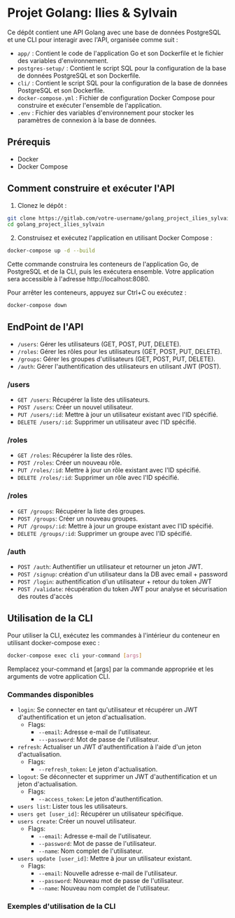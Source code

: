 # Projet Golang: Ilies & Sylvain

Ce dépôt contient une API Golang avec une base de données PostgreSQL et une CLI pour interagir avec l'API, organisée comme suit :

- `app/` : Contient le code de l'application Go et son Dockerfile et le fichier des variables d'environnement.
- `postgres-setup/` : Contient le script SQL pour la configuration de la base de données PostgreSQL et son Dockerfile.
- `cli/` : Contient le script SQL pour la configuration de la base de données PostgreSQL et son Dockerfile.
- `docker-compose.yml` : Fichier de configuration Docker Compose pour construire et exécuter l'ensemble de l'application.
- `.env` : Fichier des variables d'environnement pour stocker les paramètres de connexion à la base de données.

## Prérequis

- Docker
- Docker Compose

## Comment construire et exécuter l'API

1. Clonez le dépôt :

```bash
git clone https://gitlab.com/votre-username/golang_project_ilies_sylvain.git
cd golang_project_ilies_sylvain
```

2. Construisez et exécutez l'application en utilisant Docker Compose :

```bash
docker-compose up -d --build
```

Cette commande construira les conteneurs de l'application Go, de PostgreSQL et de la CLI, puis les exécutera ensemble. Votre application sera accessible à l'adresse http://localhost:8080.

Pour arrêter les conteneurs, appuyez sur Ctrl+C ou exécutez :

```bash
docker-compose down
```
## EndPoint de l'API

* `/users`: Gérer les utilisateurs (GET, POST, PUT, DELETE).
* `/roles`: Gérer les rôles pour les utilisateurs (GET, POST, PUT, DELETE).
* `/groups`: Gérer les groupes d'utilisateurs (GET, POST, PUT, DELETE).
* `/auth`: Gérer l'authentification des utilisateurs en utilisant JWT (POST).

### /users

* `GET /users`: Récupérer la liste des utilisateurs.
* `POST /users`: Créer un nouvel utilisateur.
* `PUT /users/:id`: Mettre à jour un utilisateur existant avec l'ID spécifié.
* `DELETE /users/:id`: Supprimer un utilisateur avec l'ID spécifié.

### /roles

* `GET /roles`: Récupérer la liste des rôles.
* `POST /roles`: Créer un nouveau rôle.
* `PUT /roles/:id`: Mettre à jour un rôle existant avec l'ID spécifié.
* `DELETE /roles/:id`: Supprimer un rôle avec l'ID spécifié.

### /roles

* `GET /groups`: Récupérer la liste des groupes.
* `POST /groups`: Créer un nouveau groupes.
* `PUT /groups/:id`: Mettre à jour un groupe existant avec l'ID spécifié.
* `DELETE /groups/:id`: Supprimer un groupe avec l'ID spécifié.

### /auth

* `POST /auth`: Authentifier un utilisateur et retourner un jeton JWT.
* `POST /signup`: création d'un utilisateur dans la DB avec email + password
* `POST /login`: authentification d'un utilisateur + retour du token JWT
* `POST /validate`: récupération du token JWT pour analyse et sécurisation des routes d'accès


## Utilisation de la CLI

Pour utiliser la CLI, exécutez les commandes à l'intérieur du conteneur en utilisant docker-compose exec :

```bash
docker-compose exec cli your-command [args]
```
Remplacez your-command et [args] par la commande appropriée et les arguments de votre application CLI.

### Commandes disponibles

* `login`: Se connecter en tant qu'utilisateur et récupérer un JWT d'authentification et un jeton d'actualisation.
    * Flags:
        * `--email`: Adresse e-mail de l'utilisateur.
        * `---password`: Mot de passe de l'utilisateur.
* `refresh`: Actualiser un JWT d'authentification à l'aide d'un jeton d'actualisation.
    * Flags:
        * `--refresh_token`: Le jeton d'actualisation.
* `logout`: Se déconnecter et supprimer un JWT d'authentification et un jeton d'actualisation.
    * Flags:
        * `--access_token`: Le jeton d'authentification.
* `users list`: Lister tous les utilisateurs.
* `users get [user_id]`: Récupérer un utilisateur spécifique.
* `users create`: Créer un nouvel utilisateur.
    * Flags:
        * `--email`: Adresse e-mail de l'utilisateur.
        * `--password`: Mot de passe de l'utilisateur.
        * `--name`: Nom complet de l'utilisateur.
* `users update [user_id]`: Mettre à jour un utilisateur existant.
    * Flags:
        * `--email`: Nouvelle adresse e-mail de l'utilisateur.
        * `--password`: Nouveau mot de passe de l'utilisateur.
        * `--name`: Nouveau nom complet de l'utilisateur.

### Exemples d'utilisation de la CLI

